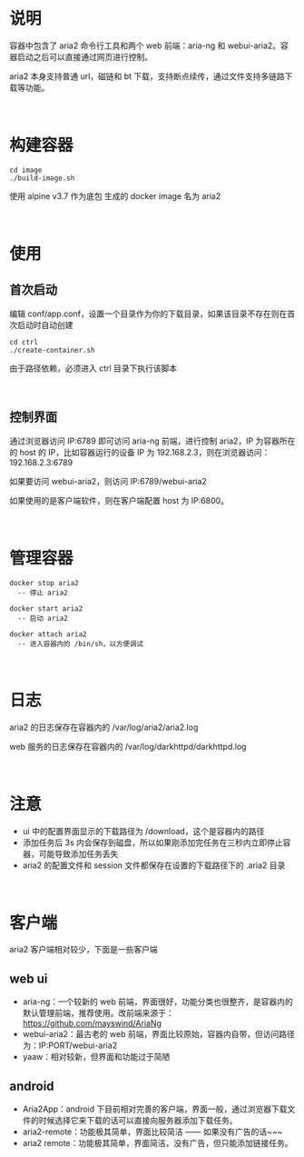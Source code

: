 # 说明
容器中包含了 aria2 命令行工具和两个 web 前端：aria-ng 和 webui-aria2。容器启动之后可以直接通过网页进行控制。

aria2 本身支持普通 url，磁链和 bt 下载，支持断点续传，通过文件支持多链路下载等功能。

<br>


# 构建容器
```
cd image
./build-image.sh
```
使用 alpine v3.7 作为底包
生成的 docker image 名为 aria2

<br>


# 使用
## 首次启动
编辑 conf/app.conf，设置一个目录作为你的下载目录，如果该目录不存在则在首次启动时自动创建
```
cd ctrl
./create-container.sh
```
由于路径依赖，必须进入 ctrl 目录下执行该脚本

<br>

## 控制界面
通过浏览器访问 IP:6789 即可访问 aria-ng 前端，进行控制 aria2，IP 为容器所在的 host 的 IP，比如容器运行的设备 IP 为 192.168.2.3，则在浏览器访问：192.168.2.3:6789

如果要访问 webui-aria2，则访问 IP:6789/webui-aria2

如果使用的是客户端软件，则在客户端配置 host 为 IP:6800。

<br>


# 管理容器
```
docker stop aria2
  -- 停止 aria2
  
docker start aria2
  -- 启动 aria2
  
docker attach aria2
  -- 进入容器内的 /bin/sh，以方便调试
```

<br>


# 日志
aria2 的日志保存在容器内的 /var/log/aria2/aria2.log

web 服务的日志保存在容器内的 /var/log/darkhttpd/darkhttpd.log

<br>

# 注意
- ui 中的配置界面显示的下载路径为 /download，这个是容器内的路径
- 添加任务后 3s 内会保存到磁盘，所以如果刚添加完任务在三秒内立即停止容器，可能导致添加任务丢失
- aria2 的配置文件和 session 文件都保存在设置的下载路径下的 .aria2 目录


<br>

# 客户端
aria2 客户端相对较少，下面是一些客户端
## web ui
- aria-ng：一个较新的 web 前端，界面很好，功能分类也很整齐，是容器内的默认管理前端，推荐使用。改前端来源于：https://github.com/mayswind/AriaNg
- webui-aria2：最古老的 web 前端，界面比较原始，容器内自带，但访问路径为：IP:PORT/webui-aria2
- yaaw：相对较新，但界面和功能过于简陋

## android
- Aria2App：android 下目前相对完善的客户端，界面一般，通过浏览器下载文件的时候选择它来下载的话可以直接向服务器添加下载任务。
- aria2-remote：功能极其简单，界面比较简洁 —— 如果没有广告的话~~~
- aria2 remote：功能极其简单，界面简洁，没有广告，但只能添加链接任务。
